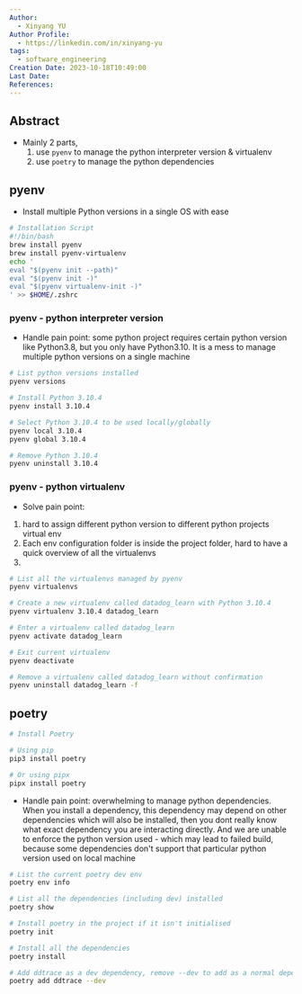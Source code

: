 ```yaml
---
Author:
  - Xinyang YU
Author Profile:
  - https://linkedin.com/in/xinyang-yu
tags:
  - software_engineering
Creation Date: 2023-10-18T10:49:00
Last Date: 
References:
---
```

## Abstract
- Mainly 2 parts, 
	1. use `pyenv` to manage the python interpreter version & virtualenv
	2. use `poetry` to manage the python dependencies

## pyenv
- Install multiple Python versions in a single OS with ease
```bash
# Installation Script
#!/bin/bash
brew install pyenv
brew install pyenv-virtualenv
echo '
eval "$(pyenv init --path)"
eval "$(pyenv init -)"
eval "$(pyenv virtualenv-init -)"
' >> $HOME/.zshrc
```
### pyenv - python interpreter version
- Handle pain point: some python project requires certain python version like Python3.8, but you only have Python3.10. It is a mess to manage multiple python versions on a single machine
```bash
# List python versions installed
pyenv versions

# Install Python 3.10.4
pyenv install 3.10.4

# Select Python 3.10.4 to be used locally/globally
pyenv local 3.10.4
pyenv global 3.10.4

# Remove Python 3.10.4
pyenv uninstall 3.10.4
```
### pyenv - python virtualenv
- Solve pain point: 
1) hard to assign different python version to different python projects virtual env
2) Each env configuration folder is inside the project folder, hard to have a quick overview of all the virtualenvs
3) 
```bash
# List all the virtualenvs managed by pyenv
pyenv virtualenvs

# Create a new virtualenv called datadog_learn with Python 3.10.4
pyenv virtualenv 3.10.4 datadog_learn

# Enter a virtualenv called datadog_learn
pyenv activate datadog_learn

# Exit current virtualenv
pyenv deactivate 

# Remove a virtualenv called datadog_learn without confirmation
pyenv uninstall datadog_learn -f
```

## poetry
```bash
# Install Poetry

# Using pip
pip3 install poetry

# Or using pipx
pipx install poetry
```
- Handle pain point: overwhelming to manage python dependencies. When you install a dependency, this dependency may depend on other dependencies which will also be installed, then you dont really know what exact dependency you are interacting directly. And we are unable to enforce the python version used - which may lead to failed build, because some dependencies don't support that particular python version used on local machine
```bash
# List the current poetry dev env
poetry env info

# List all the dependencies (including dev) installed
poetry show

# Install poetry in the project if it isn't initialised
poetry init

# Install all the dependencies
poetry install

# Add ddtrace as a dev dependency, remove --dev to add as a normal dependency
poetry add ddtrace --dev
```